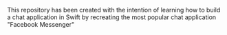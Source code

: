 This repository has been created with the intention of learning how to build a chat application in Swift by recreating the most popular chat application "Facebook Messenger"
